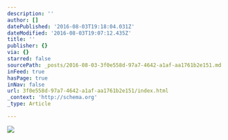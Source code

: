 ```yaml
---
description: ''
author: []
datePublished: '2016-08-03T19:18:04.031Z'
dateModified: '2016-08-03T19:07:12.435Z'
title: ''
publisher: {}
via: {}
starred: false
sourcePath: _posts/2016-08-03-3f0e558d-97a7-4642-a1af-aa1761b2e151.md
inFeed: true
hasPage: true
inNav: false
url: 3f0e558d-97a7-4642-a1af-aa1761b2e151/index.html
_context: 'http://schema.org'
_type: Article

---
```

![](https://the-grid-user-content.s3-us-west-2.amazonaws.com/a08f330a-a037-4c93-95a5-89166e12fe30.png)
